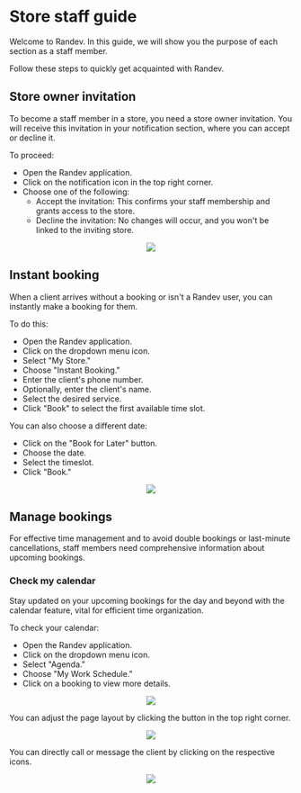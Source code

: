 # Store staff guide

Welcome to Randev. In this guide, we will show you the purpose of each section as a staff member.

Follow these steps to quickly get acquainted with Randev.

## Store owner invitation

To become a staff member in a store, you need a store owner invitation. You will receive this invitation in your notification section, where you can accept or decline it.

To proceed:

- Open the Randev application.
- Click on the notification icon in the top right corner.
- Choose one of the following:
    - Accept the invitation: This confirms your staff membership and grants access to the store.
    - Decline the invitation: No changes will occur, and you won't be linked to the inviting store.

<p align="center">
  <img src="./img/InvitationStaff.png">
</p>

## Instant booking

When a client arrives without a booking or isn't a Randev user, you can instantly make a booking for them.

To do this:

- Open the Randev application.
- Click on the dropdown menu icon.
- Select "My Store."
- Choose "Instant Booking."
- Enter the client's phone number.
- Optionally, enter the client's name.
- Select the desired service.
- Click "Book" to select the first available time slot.

You can also choose a different date:

- Click on the "Book for Later" button.
- Choose the date.
- Select the timeslot.
- Click "Book."

<p align="center">
  <img src="./img/InstantBooking.png">
</p>

## Manage bookings

For effective time management and to avoid double bookings or last-minute cancellations, staff members need comprehensive information about upcoming bookings.

### Check my calendar

Stay updated on your upcoming bookings for the day and beyond with the calendar feature, vital for efficient time organization.

To check your calendar:

- Open the Randev application.
- Click on the dropdown menu icon.
- Select "Agenda."
- Choose "My Work Schedule."
- Click on a booking to view more details.

<p align="center">
  <img src="./img/Calendar.png">
</p>

You can adjust the page layout by clicking the button in the top right corner.

<p align="center">
  <img src="./img/AdvancedCalender.png">
</p>

You can directly call or message the client by clicking on the respective icons.

<p align="center">
  <img src="./img/CallMessage.png">
</p>
